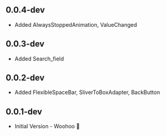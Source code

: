 ## 0.0.4-dev

- Added AlwaysStoppedAnimation, ValueChanged

## 0.0.3-dev

- Added Search_field

## 0.0.2-dev

- Added FlexibleSpaceBar, SliverToBoxAdapter, BackButton

## 0.0.1-dev

- Initial Version - Woohoo 🥳
